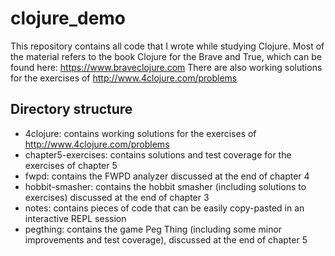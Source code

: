 # clojure_demo

This repository contains all code that I wrote while studying Clojure.
Most of the material refers to the book Clojure for the Brave and True, which can be found here: https://www.braveclojure.com
There are also working solutions for the exercises of http://www.4clojure.com/problems

## Directory structure

- 4clojure: contains working solutions for the exercises of http://www.4clojure.com/problems
- chapter5-exercises: contains solutions and test coverage for the exercises of chapter 5
- fwpd: contains the FWPD analyzer discussed at the end of chapter 4
- hobbit-smasher: contains the hobbit smasher (including solutions to exercises) discussed at the end of chapter 3
- notes: contains pieces of code that can be easily copy-pasted in an interactive REPL session
- pegthing: contains the game Peg Thing (including some minor improvements and test coverage), discussed at the end of chapter 5
